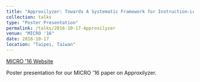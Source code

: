```yaml
---
title: "Approxilyzer: Towards A Systematic Framework for Instruction-Level Approximate Computing and its Application to Hardware Resiliency"
collection: talks
type: "Poster Presentation"
permalink: /talks/2016-10-17-Approxilyzer
venue: "MICRO '16"
date: 2016-10-17
location: "Taipei, Taiwan"
---
```


[MICRO '16 Website](https://www.microarch.org/micro49/)

Poster presentation for our MICRO '16 paper on Approxilyzer.
